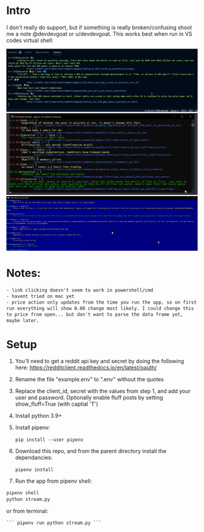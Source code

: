 # Intro

I don't really do support, but if something is really broken/confusing shoot me a note @devdevgoat or u/devdevgoat. This works best when run in VS codes virtual shell:

!["VSCode Preview"](./screen1.png "VS Code Preview")
!["CMD Preview"](./cmd.png "CMD Preview")
!["PowerShell Preview"](./ps.png "PowerShell Preview")

# Notes:

    - link clicking doesn't seem to work in powershell/cmd
    - havent tried on mac yet
    - price action only updates from the time you run the app, so on first run everything will show 0.00 change most likely. I could change this to price from open... but don't want to parse the data frame yet, maybe later.

# Setup

1. You'll need to get a reddit api key and secret by doing the following here: https://redditclient.readthedocs.io/en/latest/oauth/
2. Rename the file "example.env" to ".env" without the quotes
3. Replace the client_id, secret with the values from step 1, and add your user and password. Optionally enable fluff posts by setting show_fluff=True (with captial 'T')
4. Install python 3.9+
5. Install pipenv:

    ```pip install --user pipenv```

6. Download this repo, and from the parent directory install the dependancies:

    ``` pipenv install ```

7. Run the app from pipenv shell:

```bash
pipenv shell 
python stream.py
```

   or from terminal:

    ``` pipenv run python stream.py ```
